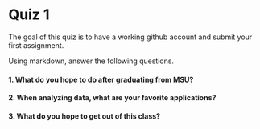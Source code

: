 # Quiz 1

The goal of this quiz is to have a working github account and submit your first assignment.

Using markdown, answer the following questions.

#### 1. What do you hope to do after graduating from MSU?

#### 2. When analyzing data, what are your favorite applications?

#### 3. What do you hope to get out of this class?
